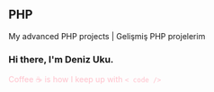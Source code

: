 ## PHP
My advanced PHP projects |  Gelişmiş PHP projelerim

### Hi there, I'm Deniz Uku.

<font color="pink">Coffee ☕ is how I keep up with `< code />` </font>








